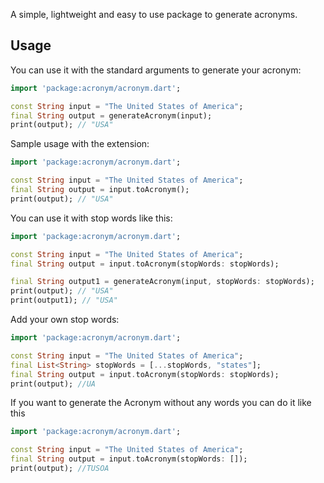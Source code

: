 A simple, lightweight and easy to use package to generate acronyms.

## Usage

You can use it with the standard arguments to generate your acronym:
```dart
import 'package:acronym/acronym.dart';

const String input = "The United States of America";
final String output = generateAcronym(input);
print(output); // "USA"
```

Sample usage with the extension:
```dart
import 'package:acronym/acronym.dart';

const String input = "The United States of America";
final String output = input.toAcronym();
print(output); // "USA"
```

You can use it with stop words like this:
```dart
import 'package:acronym/acronym.dart';

const String input = "The United States of America";
final String output = input.toAcronym(stopWords: stopWords);

final String output1 = generateAcronym(input, stopWords: stopWords);
print(output); // "USA"
print(output1); // "USA"
```

Add your own stop words:
```dart
import 'package:acronym/acronym.dart';

const String input = "The United States of America";
final List<String> stopWords = [...stopWords, "states"];
final String output = input.toAcronym(stopWords: stopWords);
print(output); //UA
```

If you want to generate the Acronym without any words you can do it like this
```dart
import 'package:acronym/acronym.dart';

const String input = "The United States of America";
final String output = input.toAcronym(stopWords: []);
print(output); //TUSOA
```
